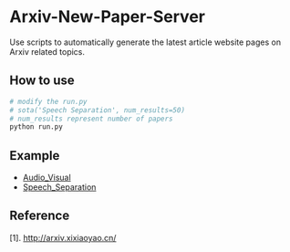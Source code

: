 # Arxiv-New-Paper-Server
Use scripts to automatically generate the latest article website pages on Arxiv related topics.


## How to use

```python
# modify the run.py
# sota('Speech Separation', num_results=50)
# num_results represent number of papers
python run.py
```

## Example

- [Audio_Visual](https://www.likai.show/Arxiv/Audio_Visual.html)
- [Speech_Separation](https://www.likai.show/Arxiv/Speech_Separation.html)


## Reference

[1]. http://arxiv.xixiaoyao.cn/
